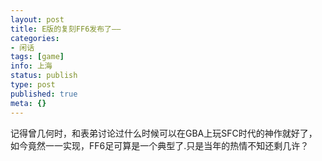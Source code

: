```yaml
---
layout: post
title: E版的复刻FF6发布了——
categories:
- 闲话
tags: [game]
info: 上海
status: publish
type: post
published: true
meta: {}
---
```


记得曾几何时，和表弟讨论过什么时候可以在GBA上玩SFC时代的神作就好了，如今竟然一一实现，FF6足可算是一个典型了.只是当年的热情不知还剩几许？
